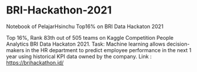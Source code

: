 # BRI-Hackathon-2021
Notebook of PelajarHsinchu Top16% on BRI Data Hackaton 2021

Top 16%, Rank 83th out of 505 teams on Kaggle Competition People Analytics BRI Data Hackaton 2021.
Task: Machine learning allows decision-makers in the HR department to predict employee performance in the next 1 year using historical KPI data owned by the company.
Link : https://brihackathon.id/
